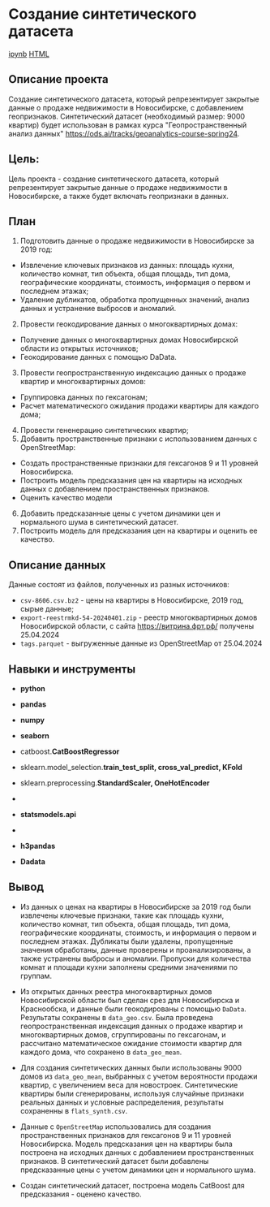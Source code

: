 # Создание синтетического датасета

[ipynb](https://github.com/KseniaKar/Portfolio/blob/main/telecom/telecom.ipynb)
[HTML](https://github.com/KseniaKar/Portfolio/blob/main/telecom/telecom.html)

## Описание проекта

Создание синтетического датасета, который репрезентирует закрытые данные о продаже недвижимости в Новосибирске, с добавлением геопризнаков. Синтетический датасет (необходимый размер: 9000 квартир) будет использован в рамках курса "Геопространственный анализ данных" https://ods.ai/tracks/geoanalytics-course-spring24. 


## Цель: 
Цель проекта - cоздание синтетического датасета, который репрезентирует закрытые данные о продаже недвижимости в Новосибирске, а также будет включать геопризнаки в данных.

## План

1) Подготовить данные о продаже недвижимости в Новосибирске за 2019 год:
 - Извлечение ключевых признаков из данных: площадь кухни, количество комнат, тип объекта, общая площадь, тип дома, географические координаты, стоимость, информация о первом и последнем этажах;
 - Удаление дубликатов, обработка пропущенных значений, анализ данных и устранение выбросов и аномалий. 
2) Провести геокодирование данных о многоквартирных домах:
- Получение данных о многоквартирных домах Новосибирской области из открытых источников;
- Геокодирование данных с помощью DaData.
3) Провести геопространственную индексацию данных о продаже квартир и многоквартирных домов:
- Группировка данных по гексагонам;
- Расчет математического ожидания продажи квартиры для каждого дома;
4) Провести гененерацию синтетических квартир;
5) Добавить пространственные признаки с использованием данных c OpenStreetMap:
- Создать пространственные признаки для гексагонов 9 и 11 уровней Новосибирска.
- Построить модель предсказания цен на квартиры на исходных данных с добавлением пространственных признаков.
- Оценить качество модели 
6) Добавить предсказанные цены с учетом динамики цен и нормального шума в синтетический датасет.
7) Построить модель для предсказания цен на квартиры и оценить ее качество.

## Описание данных

Данные состоят из файлов, полученных из разных источников:

- `csv-8606.csv.bz2` - цены на квартиры в Новосибирске, 2019 год, сырые данные;
- `export-reestrmkd-54-20240401.zip` - реестр многоквартирных домов Новосибирской области, с сайта https://витрина.фрт.рф/ получены 25.04.2024
- `tags.parquet` - выгруженные данные из OpenStreetMap от 25.04.2024


## Навыки и инструменты

- **python**
- **pandas**
- **numpy**
- **seaborn**

- catboost.**CatBoostRegressor**
- sklearn.model_selection.**train_test_split, cross_val_predict, KFold**
- sklearn.preprocessing.**StandardScaler, OneHotEncoder**
- 
- **statsmodels.api**
- 
- **h3pandas**
- **Dadata** 




## Вывод

- Из данных о ценах на квартиры в Новосибирске за 2019 год были извлечены ключевые признаки, такие как площадь кухни, количество комнат, тип объекта, общая площадь, тип дома, географические координаты, стоимость, и информация о первом и последнем этажах. Дубликаты были удалены, пропущенные значения обработаны, данные проверены и проанализированы, а также устранены выбросы и аномалии. Пропуски для количества комнат и площади кухни заполнены средними значениями по группам.

- Из открытых данных реестра многоквартирных домов Новосибирской области был сделан срез для Новосибирска и Краснообска, и данные были геокодированы с помощью `DaData`. Результаты сохранены в `data_geo.csv`. Была проведена геопространственная индексация данных о продаже квартир и многоквартирных домов, сгруппированы по гексагонам, и рассчитано математическое ожидание стоимости квартир для каждого дома, что сохранено в `data_geo_mean`.

- Для создания синтетических данных были использованы 9000 домов из `data_geo_mean`, выбранных с учетом вероятности продажи квартир, с увеличением веса для новостроек. Синтетические квартиры были сгенерированы, используя случайные признаки реальных данных и условные распределения, результаты сохраненны в `flats_synth.csv`.

- Данные c `OpenStreetMap` использовались для создания пространственных признаков для гексагонов 9 и 11 уровней Новосибирска. Модель предсказания цен на квартиры была построена на исходных данных с добавлением пространственных признаков. В синтетический датасет были добавлены предсказанные цены с учетом динамики цен и нормального шума. 

- Создан синтетический датасет, построена модель CatBoost для предсказания - оценено качество.
